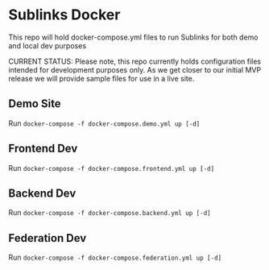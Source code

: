 # Sublinks Docker

This repo will hold docker-compose.yml files to run Sublinks for both demo and local dev purposes

CURRENT STATUS: Please note, this repo currently holds configuration files intended for development purposes only. As we get closer to our initial MVP release we will provide sample files for use in a live site.

## Demo Site

Run `docker-compose -f docker-compose.demo.yml up [-d]`

## Frontend Dev

Run `docker-compose -f docker-compose.frontend.yml up [-d]`

## Backend Dev

Run `docker-compose -f docker-compose.backend.yml up [-d]`

## Federation Dev

Run `docker-compose -f docker-compose.federation.yml up [-d]`


